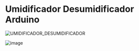# Umidificador Desumidificador Arduino


![UMIDIFICADOR_DESUMIDIFICADOR](https://user-images.githubusercontent.com/32443720/144314945-3d9a5da5-4c75-40b7-aac8-86604ffa71e1.png)


![image](https://user-images.githubusercontent.com/32443720/144315067-b35c220e-9a70-4eb5-96ee-96097e677ed9.png)
